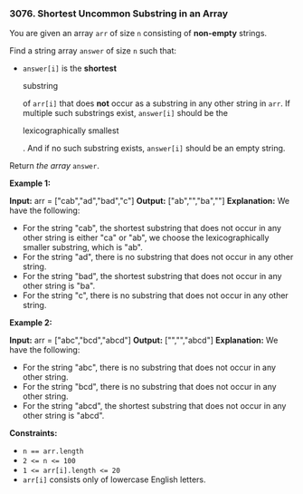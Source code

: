 ### 3076\. Shortest Uncommon Substring in an Array

You are given an array `arr` of size `n` consisting of **non-empty** strings.

Find a string array `answer` of size `n` such that:

*   `answer[i]` is the **shortest**
    
    substring
    
    of `arr[i]` that does **not** occur as a substring in any other string in `arr`. If multiple such substrings exist, `answer[i]` should be the
    
    lexicographically smallest
    
    . And if no such substring exists, `answer[i]` should be an empty string.

Return _the array_ `answer`.

**Example 1:**

**Input:** arr = \["cab","ad","bad","c"\]
**Output:** \["ab","","ba",""\]
**Explanation:** We have the following:
- For the string "cab", the shortest substring that does not occur in any other string is either "ca" or "ab", we choose the lexicographically smaller substring, which is "ab".
- For the string "ad", there is no substring that does not occur in any other string.
- For the string "bad", the shortest substring that does not occur in any other string is "ba".
- For the string "c", there is no substring that does not occur in any other string.

**Example 2:**

**Input:** arr = \["abc","bcd","abcd"\]
**Output:** \["","","abcd"\]
**Explanation:** We have the following:
- For the string "abc", there is no substring that does not occur in any other string.
- For the string "bcd", there is no substring that does not occur in any other string.
- For the string "abcd", the shortest substring that does not occur in any other string is "abcd".

**Constraints:**

*   `n == arr.length`
*   `2 <= n <= 100`
*   `1 <= arr[i].length <= 20`
*   `arr[i]` consists only of lowercase English letters.
